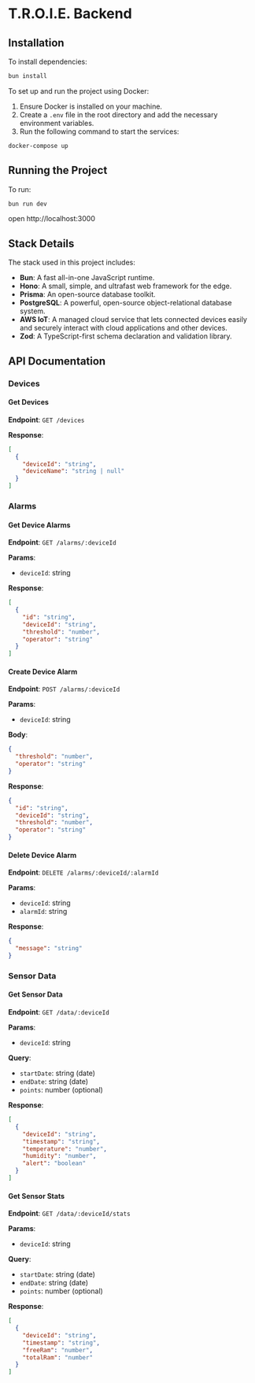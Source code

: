 # T.R.O.I.E. Backend

## Installation

To install dependencies:

```sh
bun install
```

To set up and run the project using Docker:

1. Ensure Docker is installed on your machine.
2. Create a `.env` file in the root directory and add the necessary environment variables.
3. Run the following command to start the services:

```sh
docker-compose up
```

## Running the Project

To run:

```sh
bun run dev
```

open http://localhost:3000

## Stack Details

The stack used in this project includes:

- **Bun**: A fast all-in-one JavaScript runtime.
- **Hono**: A small, simple, and ultrafast web framework for the edge.
- **Prisma**: An open-source database toolkit.
- **PostgreSQL**: A powerful, open-source object-relational database system.
- **AWS IoT**: A managed cloud service that lets connected devices easily and securely interact with cloud applications and other devices.
- **Zod**: A TypeScript-first schema declaration and validation library.

## API Documentation

### Devices

#### Get Devices

**Endpoint**: `GET /devices`

**Response**:
```json
[
  {
    "deviceId": "string",
    "deviceName": "string | null"
  }
]
```

### Alarms

#### Get Device Alarms

**Endpoint**: `GET /alarms/:deviceId`

**Params**:
- `deviceId`: string

**Response**:
```json
[
  {
    "id": "string",
    "deviceId": "string",
    "threshold": "number",
    "operator": "string"
  }
]
```

#### Create Device Alarm

**Endpoint**: `POST /alarms/:deviceId`

**Params**:
- `deviceId`: string

**Body**:
```json
{
  "threshold": "number",
  "operator": "string"
}
```

**Response**:
```json
{
  "id": "string",
  "deviceId": "string",
  "threshold": "number",
  "operator": "string"
}
```

#### Delete Device Alarm

**Endpoint**: `DELETE /alarms/:deviceId/:alarmId`

**Params**:
- `deviceId`: string
- `alarmId`: string

**Response**:
```json
{
  "message": "string"
}
```

### Sensor Data

#### Get Sensor Data

**Endpoint**: `GET /data/:deviceId`

**Params**:
- `deviceId`: string

**Query**:
- `startDate`: string (date)
- `endDate`: string (date)
- `points`: number (optional)

**Response**:
```json
[
  {
    "deviceId": "string",
    "timestamp": "string",
    "temperature": "number",
    "humidity": "number",
    "alert": "boolean"
  }
]
```

#### Get Sensor Stats

**Endpoint**: `GET /data/:deviceId/stats`

**Params**:
- `deviceId`: string

**Query**:
- `startDate`: string (date)
- `endDate`: string (date)
- `points`: number (optional)

**Response**:
```json
[
  {
    "deviceId": "string",
    "timestamp": "string",
    "freeRam": "number",
    "totalRam": "number"
  }
]
```
